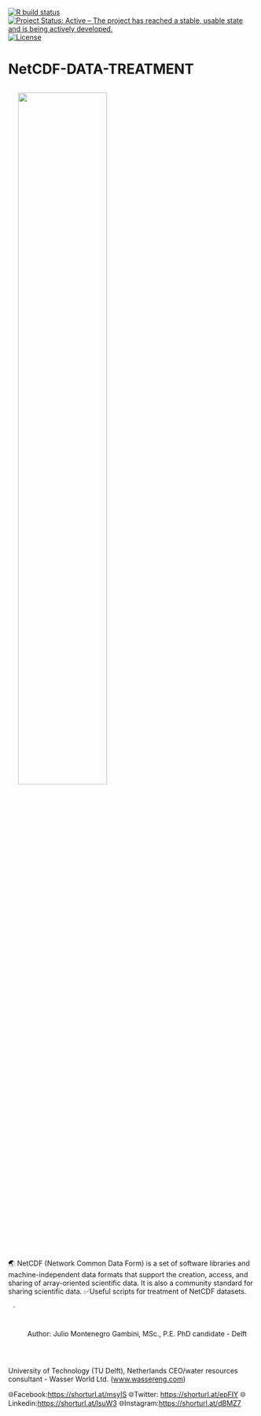 
[![R build status](https://img.shields.io/badge/build-passing-brightgreen)](https://github.com/Hydroenvironment/CMIP6-WORLDCLIM-HANDLING/actions)
[![Project Status: Active – The project has reached a stable, usable
state and is being actively
developed.](https://www.repostatus.org/badges/latest/active.svg)](https://www.repostatus.org/#active)
[![License](https://img.shields.io/badge/license-MIT-green)](https://opensource.org/licenses/MIT)

# NetCDF-DATA-TREATMENT
<img src="https://web.itu.edu.tr/~tokerem/Presentation/netcdf_1.png" align="center" hspace="20" vspace="12" width="60%"></a>

🌏 NetCDF (Network Common Data Form) is a set of software libraries and machine-independent data formats that support the creation, access, and sharing of array-oriented scientific data. It is also a community standard for sharing scientific data.
✅Useful scripts for treatment of NetCDF datasets.

<img src="https://icons-for-free.com/iconfiles/png/512/command+console+php+programmer+prompt+seo+icon-1320191020194645741.png" align="center" hspace="10" vspace="6" width="3%"></a>
Author: Julio Montenegro Gambini, MSc., P.E.
PhD candidate - Delft University of Technology (TU Delft), Netherlands
CEO/water resources consultant - Wasser World Ltd. (www.wassereng.com)

🌐Facebook:https://shorturl.at/msyIS
🌐Twitter: https://shorturl.at/epFIY
🌐Linkedin:https://shorturl.at/lsuW3
🌐Instagram:https://shorturl.at/dBMZ7


